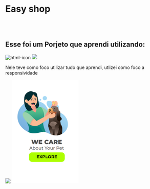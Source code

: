 <h1>Easy shop</h1>
<br>
<br>
<h2>Esse foi um Porjeto que aprendi utilizando:</h2>

  <img src="https://img.shields.io/badge/HTML5-E34F26?style=for-the-badge&logo=html5&logoColor=white" alt="html-icon"> <img src="https://img.shields.io/badge/CSS3-1572B6?style=for-the-badge&logo=css3&logoColor=white">

  
<p>Nele teve como foco utilizar tudo que aprendi, utlizei como foco a responsividade</p>



  <img src="https://github.com/leoreche/Easy-shop/blob/main/antigo/Sem%20t%C3%ADtulo2.png?raw=true" width="500px">    <img src="https://github.com/leoreche/Easy-shop/blob/main/antigo/Sem%20t%C3%ADtulo.png?raw=true" width="209px">
